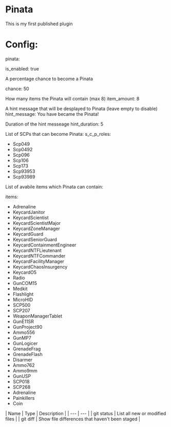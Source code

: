# Pinata
This is my first published plugin

# Config:
pinata:

  is_enabled: true
  
   A percentage chance to become a Pinata
   
  chance: 50
  
   How many items the Pinata will contain (max 8)
  item_amount: 8
  
   A hint message that will be desplayed to Pinata (leave empty to disable)
  hint_message: You have became the Pinata!
  
   Duration of the hint messeage
  hint_duration: 5
  
   List of SCPs that can become Pinata:
  s_c_p_roles:
  
  - Scp049
  - Scp0492
  - Scp096
  - Scp106
  - Scp173
  - Scp93953
  - Scp93989
  
   List of avabile items which Pinata can contain:
   
  items:
  - Adrenaline
  - KeycardJanitor
  - KeycardScientist
  - KeycardScientistMajor
  - KeycardZoneManager
  - KeycardGuard
  - KeycardSeniorGuard
  - KeycardContainmentEngineer
  - KeycardNTFLieutenant
  - KeycardNTFCommander
  - KeycardFacilityManager
  - KeycardChaosInsurgency
  - KeycardO5
  - Radio
  - GunCOM15
  - Medkit
  - Flashlight
  - MicroHID
  - SCP500
  - SCP207
  - WeaponManagerTablet
  - GunE11SR
  - GunProject90
  - Ammo556
  - GunMP7
  - GunLogicer
  - GrenadeFrag
  - GrenadeFlash
  - Disarmer
  - Ammo762
  - Ammo9mm
  - GunUSP
  - SCP018
  - SCP268
  - Adrenaline
  - Painkillers
  - Coin
  
  | Name | Type | Description |
| --- | --- |
| git status | List all new or modified files |
| git diff | Show file differences that haven't been staged |
